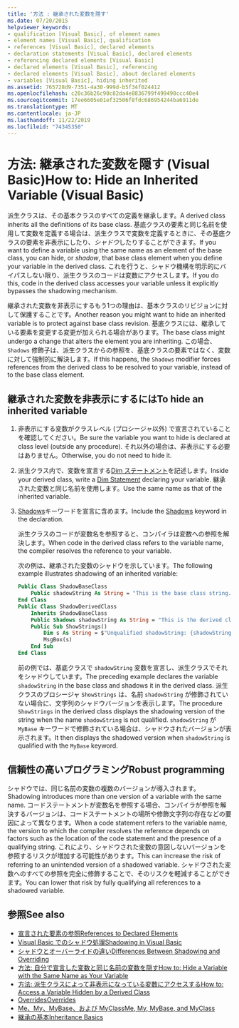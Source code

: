 ```yaml
---
title: '方法 : 継承された変数を隠す'
ms.date: 07/20/2015
helpviewer_keywords:
- qualification [Visual Basic], of element names
- element names [Visual Basic], qualification
- references [Visual Basic], declared elements
- declaration statements [Visual Basic], declared elements
- referencing declared elements [Visual Basic]
- declared elements [Visual Basic], referencing
- declared elements [Visual Basic], about declared elements
- variables [Visual Basic], hiding inherited
ms.assetid: 765728d9-7351-4a30-999d-b5f34f024412
ms.openlocfilehash: c20c36b26c90c82da4e8836799f499498ccc40e4
ms.sourcegitcommit: 17ee6605e01ef32506f8fdc686954244ba6911de
ms.translationtype: MT
ms.contentlocale: ja-JP
ms.lasthandoff: 11/22/2019
ms.locfileid: "74345350"
---
```

# <a name="how-to-hide-an-inherited-variable-visual-basic"></a><span data-ttu-id="7d9c0-102">方法: 継承された変数を隠す (Visual Basic)</span><span class="sxs-lookup"><span data-stu-id="7d9c0-102">How to: Hide an Inherited Variable (Visual Basic)</span></span>

<span data-ttu-id="7d9c0-103">派生クラスは、その基本クラスのすべての定義を継承します。</span><span class="sxs-lookup"><span data-stu-id="7d9c0-103">A derived class inherits all the definitions of its base class.</span></span> <span data-ttu-id="7d9c0-104">基底クラスの要素と同じ名前を使用して変数を定義する場合は、派生クラスで変数を定義するときに、その基底クラスの要素を非表示にしたり、*シャドウ*したりすることができます。</span><span class="sxs-lookup"><span data-stu-id="7d9c0-104">If you want to define a variable using the same name as an element of the base class, you can hide, or *shadow*, that base class element when you define your variable in the derived class.</span></span> <span data-ttu-id="7d9c0-105">これを行うと、シャドウ機構を明示的にバイパスしない限り、派生クラスのコードは変数にアクセスします。</span><span class="sxs-lookup"><span data-stu-id="7d9c0-105">If you do this, code in the derived class accesses your variable unless it explicitly bypasses the shadowing mechanism.</span></span>

<span data-ttu-id="7d9c0-106">継承された変数を非表示にするもう1つの理由は、基本クラスのリビジョンに対して保護することです。</span><span class="sxs-lookup"><span data-stu-id="7d9c0-106">Another reason you might want to hide an inherited variable is to protect against base class revision.</span></span> <span data-ttu-id="7d9c0-107">基底クラスには、継承している要素を変更する変更が加えられる場合があります。</span><span class="sxs-lookup"><span data-stu-id="7d9c0-107">The base class might undergo a change that alters the element you are inheriting.</span></span> <span data-ttu-id="7d9c0-108">この場合、`Shadows` 修飾子は、派生クラスからの参照を、基底クラスの要素ではなく、変数に対して強制的に解決します。</span><span class="sxs-lookup"><span data-stu-id="7d9c0-108">If this happens, the `Shadows` modifier forces references from the derived class to be resolved to your variable, instead of to the base class element.</span></span>

## <a name="to-hide-an-inherited-variable"></a><span data-ttu-id="7d9c0-109">継承された変数を非表示にするには</span><span class="sxs-lookup"><span data-stu-id="7d9c0-109">To hide an inherited variable</span></span>

1. <span data-ttu-id="7d9c0-110">非表示にする変数がクラスレベル (プロシージャ以外) で宣言されていることを確認してください。</span><span class="sxs-lookup"><span data-stu-id="7d9c0-110">Be sure the variable you want to hide is declared at class level (outside any procedure).</span></span> <span data-ttu-id="7d9c0-111">それ以外の場合は、非表示にする必要はありません。</span><span class="sxs-lookup"><span data-stu-id="7d9c0-111">Otherwise, you do not need to hide it.</span></span>
  
2. <span data-ttu-id="7d9c0-112">派生クラス内で、変数を宣言する[Dim ステートメント](../../../language-reference/statements/dim-statement.md)を記述します。</span><span class="sxs-lookup"><span data-stu-id="7d9c0-112">Inside your derived class, write a [Dim Statement](../../../language-reference/statements/dim-statement.md) declaring your variable.</span></span> <span data-ttu-id="7d9c0-113">継承された変数と同じ名前を使用します。</span><span class="sxs-lookup"><span data-stu-id="7d9c0-113">Use the same name as that of the inherited variable.</span></span>

3. <span data-ttu-id="7d9c0-114">[Shadows](../../../language-reference/modifiers/shadows.md)キーワードを宣言に含めます。</span><span class="sxs-lookup"><span data-stu-id="7d9c0-114">Include the [Shadows](../../../language-reference/modifiers/shadows.md) keyword in the declaration.</span></span>

     <span data-ttu-id="7d9c0-115">派生クラスのコードが変数名を参照すると、コンパイラは変数への参照を解決します。</span><span class="sxs-lookup"><span data-stu-id="7d9c0-115">When code in the derived class refers to the variable name, the compiler resolves the reference to your variable.</span></span>

     <span data-ttu-id="7d9c0-116">次の例は、継承された変数のシャドウを示しています。</span><span class="sxs-lookup"><span data-stu-id="7d9c0-116">The following example illustrates shadowing of an inherited variable:</span></span>
  
    ```vb  
    Public Class ShadowBaseClass  
        Public shadowString As String = "This is the base class string."  
    End Class  
    Public Class ShadowDerivedClass  
        Inherits ShadowBaseClass  
        Public Shadows shadowString As String = "This is the derived class string."  
        Public Sub ShowStrings()  
            Dim s As String = $"Unqualified shadowString: {shadowString}{vbCrLf}MyBase.shadowString: {MyBase.shadowString}"
            MsgBox(s)  
        End Sub  
    End Class  
    ```  
  
     <span data-ttu-id="7d9c0-117">前の例では、基底クラスで `shadowString` 変数を宣言し、派生クラスでそれをシャドウしています。</span><span class="sxs-lookup"><span data-stu-id="7d9c0-117">The preceding example declares the variable `shadowString` in the base class and shadows it in the derived class.</span></span> <span data-ttu-id="7d9c0-118">派生クラスのプロシージャ `ShowStrings` は、名前 `shadowString` が修飾されていない場合に、文字列のシャドウバージョンを表示します。</span><span class="sxs-lookup"><span data-stu-id="7d9c0-118">The procedure `ShowStrings` in the derived class displays the shadowing version of the string when the name `shadowString` is not qualified.</span></span> <span data-ttu-id="7d9c0-119">`shadowString` が `MyBase` キーワードで修飾されている場合は、シャドウされたバージョンが表示されます。</span><span class="sxs-lookup"><span data-stu-id="7d9c0-119">It then displays the shadowed version when `shadowString` is qualified with the `MyBase` keyword.</span></span>  
  
## <a name="robust-programming"></a><span data-ttu-id="7d9c0-120">信頼性の高いプログラミング</span><span class="sxs-lookup"><span data-stu-id="7d9c0-120">Robust programming</span></span>

<span data-ttu-id="7d9c0-121">シャドウでは、同じ名前の変数の複数のバージョンが導入されます。</span><span class="sxs-lookup"><span data-stu-id="7d9c0-121">Shadowing introduces more than one version of a variable with the same name.</span></span> <span data-ttu-id="7d9c0-122">コードステートメントが変数名を参照する場合、コンパイラが参照を解決するバージョンは、コードステートメントの場所や修飾文字列の存在などの要因によって異なります。</span><span class="sxs-lookup"><span data-stu-id="7d9c0-122">When a code statement refers to the variable name, the version to which the compiler resolves the reference depends on factors such as the location of the code statement and the presence of a qualifying string.</span></span> <span data-ttu-id="7d9c0-123">これにより、シャドウされた変数の意図しないバージョンを参照するリスクが増加する可能性があります。</span><span class="sxs-lookup"><span data-stu-id="7d9c0-123">This can increase the risk of referring to an unintended version of a shadowed variable.</span></span> <span data-ttu-id="7d9c0-124">シャドウされた変数へのすべての参照を完全に修飾することで、そのリスクを軽減することができます。</span><span class="sxs-lookup"><span data-stu-id="7d9c0-124">You can lower that risk by fully qualifying all references to a shadowed variable.</span></span>

## <a name="see-also"></a><span data-ttu-id="7d9c0-125">参照</span><span class="sxs-lookup"><span data-stu-id="7d9c0-125">See also</span></span>

- [<span data-ttu-id="7d9c0-126">宣言された要素の参照</span><span class="sxs-lookup"><span data-stu-id="7d9c0-126">References to Declared Elements</span></span>](references-to-declared-elements.md)
- [<span data-ttu-id="7d9c0-127">Visual Basic でのシャドウ処理</span><span class="sxs-lookup"><span data-stu-id="7d9c0-127">Shadowing in Visual Basic</span></span>](shadowing.md)
- [<span data-ttu-id="7d9c0-128">シャドウとオーバーライドの違い</span><span class="sxs-lookup"><span data-stu-id="7d9c0-128">Differences Between Shadowing and Overriding</span></span>](differences-between-shadowing-and-overriding.md)
- [<span data-ttu-id="7d9c0-129">方法: 自分で宣言した変数と同じ名前の変数を隠す</span><span class="sxs-lookup"><span data-stu-id="7d9c0-129">How to: Hide a Variable with the Same Name as Your Variable</span></span>](how-to-hide-a-variable-with-the-same-name-as-your-variable.md)
- [<span data-ttu-id="7d9c0-130">方法: 派生クラスによって非表示になっている変数にアクセスする</span><span class="sxs-lookup"><span data-stu-id="7d9c0-130">How to: Access a Variable Hidden by a Derived Class</span></span>](how-to-access-a-variable-hidden-by-a-derived-class.md)
- [<span data-ttu-id="7d9c0-131">Overrides</span><span class="sxs-lookup"><span data-stu-id="7d9c0-131">Overrides</span></span>](../../../../visual-basic/language-reference/modifiers/overrides.md)
- [<span data-ttu-id="7d9c0-132">Me、My、MyBase、および MyClass</span><span class="sxs-lookup"><span data-stu-id="7d9c0-132">Me, My, MyBase, and MyClass</span></span>](../../program-structure/me-my-mybase-and-myclass.md)
- [<span data-ttu-id="7d9c0-133">継承の基本</span><span class="sxs-lookup"><span data-stu-id="7d9c0-133">Inheritance Basics</span></span>](../objects-and-classes/inheritance-basics.md)
